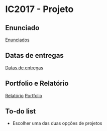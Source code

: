 # IC2017 - Projeto

## Enunciado
[Enunciados](https://moodle.ciencias.ulisboa.pt/mod/page/view.php?id=7487)

## Datas de entregas
[Datas de entregas](https://moodle.ciencias.ulisboa.pt/mod/page/view.php?id=7483)

## Portfolio e Relatório
[Relatório](https://moodle.ciencias.ulisboa.pt/mod/page/view.php?id=7489)
[Portfolio](https://moodle.ciencias.ulisboa.pt/mod/page/view.php?id=7488)

## To-do list
+ Escolher uma das duas opções de projetos
